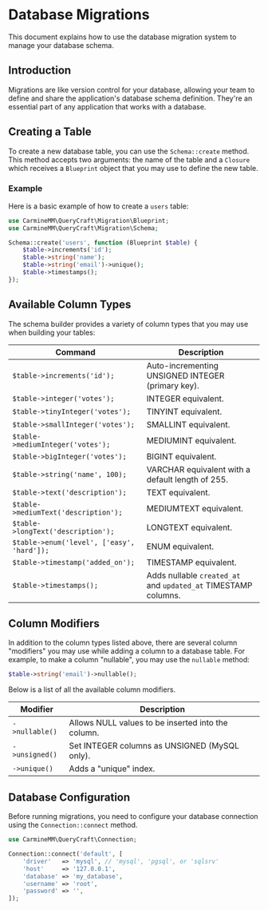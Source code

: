 # Database Migrations

This document explains how to use the database migration system to manage your database schema.

## Introduction

Migrations are like version control for your database, allowing your team to define and share the application's database schema definition. They're an essential part of any application that works with a database.

## Creating a Table

To create a new database table, you can use the `Schema::create` method. This method accepts two arguments: the name of the table and a `Closure` which receives a `Blueprint` object that you may use to define the new table.

### Example

Here is a basic example of how to create a `users` table:

```php
use CarmineMM\QueryCraft\Migration\Blueprint;
use CarmineMM\QueryCraft\Migration\Schema;

Schema::create('users', function (Blueprint $table) {
    $table->increments('id');
    $table->string('name');
    $table->string('email')->unique();
    $table->timestamps();
});
```

## Available Column Types

The schema builder provides a variety of column types that you may use when building your tables:

| Command | Description |
| --- | --- |
| `$table->increments('id');` | Auto-incrementing UNSIGNED INTEGER (primary key). |
| `$table->integer('votes');` | INTEGER equivalent. |
| `$table->tinyInteger('votes');` | TINYINT equivalent. |
| `$table->smallInteger('votes');` | SMALLINT equivalent. |
| `$table->mediumInteger('votes');` | MEDIUMINT equivalent. |
| `$table->bigInteger('votes');` | BIGINT equivalent. |
| `$table->string('name', 100);` | VARCHAR equivalent with a default length of 255. |
| `$table->text('description');` | TEXT equivalent. |
| `$table->mediumText('description');` | MEDIUMTEXT equivalent. |
| `$table->longText('description');` | LONGTEXT equivalent. |
| `$table->enum('level', ['easy', 'hard']);` | ENUM equivalent. |
| `$table->timestamp('added_on');` | TIMESTAMP equivalent. |
| `$table->timestamps();` | Adds nullable `created_at` and `updated_at` TIMESTAMP columns. |

## Column Modifiers

In addition to the column types listed above, there are several column "modifiers" you may use while adding a column to a database table. For example, to make a column "nullable", you may use the `nullable` method:

```php
$table->string('email')->nullable();
```

Below is a list of all the available column modifiers.

| Modifier | Description |
| --- | --- |
| `->nullable()` | Allows NULL values to be inserted into the column. |
| `->unsigned()` | Set INTEGER columns as UNSIGNED (MySQL only). |
| `->unique()` | Adds a "unique" index. |

## Database Configuration

Before running migrations, you need to configure your database connection using the `Connection::connect` method.

```php
use CarmineMM\QueryCraft\Connection;

Connection::connect('default', [
    'driver'   => 'mysql', // 'mysql', 'pgsql', or 'sqlsrv'
    'host'     => '127.0.0.1',
    'database' => 'my_database',
    'username' => 'root',
    'password' => '',
]);
```
